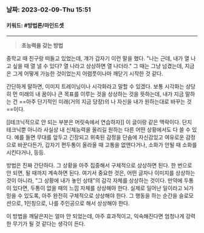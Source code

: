 ### 날짜:   2023-02-09-Thu 15:51
#### 키워드: #방법론/마인드셋 
-----
>**초능력을 갖는 방법**

중학교 때 친구랑 떠들고 있었는데, 걔가 갑자기 이런 말을 했다. "나는 근데, 내가 열 나고 싶을 때 열 낼 수 있다? 열 나라고 상상하면 열 나더라." 그 때는 그냥 넘겼는데, 지금은 그게 어떻게 가능한 것이었는지 어렴풋이나마 깨닫기 시작한 것 같다.

간단하게 말하면, 이미지 트레이닝이나 시각화라고 말할 수 있겠다. 보통 시각화는 상당히 먼 미래의 내 꿈이나 큰 목표를 이루는 것을 상상하는 것을 뜻하는데, 내가 지금 말하는 건 ==아주 단기적인 미래(거의 지금 당장)의 나 자신을 내가 원하는대로 바꾸는 것==이다.

[[테크닉적으로 안 되는 부분은 머릿속에서 연습하자]] 이 글이랑 같은 맥락이다. 단지 테크닉뿐 아니라 사실상 내 신체능력을 올리길 원하는 다른 어떤 상황에서도 다 쓸 수 있다. 예를 들면 무대를 앞두고 긴장되고 위축된 감정을 단숨에 자신감있고 여유로운 감정으로 바꾼다든가, 갑자기 편두통이 올라올 때 고통을 없앤다거나, 소화가 안될 때 소화를 시킨다거나, 등등.

방법은 진짜 간단하다. 그 상황을 아주 집중해서 구체적으로 상상하면 된다. 한 번으로 안 되면, 될 때까지 계속하면 된다. 여기서 중요한 것은, 어떤 글자나 이미지를 상상하는 것이 아니라, "그 상황에 내가 놓인 상태"의 감각 자체를 상상하는 것이다. 만약에 두통이 있다면, 두통이 없을 때의 느낌 자체를 상상해야 한다. 실제로 일어난 일이라고 뇌가 믿을 수 있도록, 아주 완전히 구체적으로 상상해야 한다. 그 행동을 하는 순간을 슬로모션으로, 1인칭으로, 나를 주인공으로 해서 상상해야 한다.

이 방법을 깨달은지는 얼마 안 되었는데, 아주 효과적이고, 익숙해진다면 엄청나게 강력한 무기가 될 것 같다는 생각이 든다.